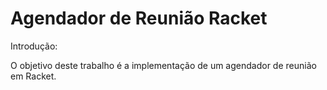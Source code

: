 Agendador de Reunião Racket
===========================


Introdução:

O objetivo deste trabalho é a implementação de um agendador de reunião em
Racket.

